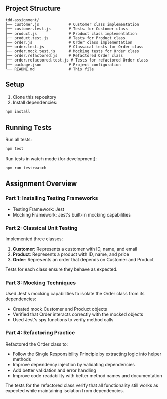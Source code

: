 
## Project Structure

```
tdd-assignment/
├── customer.js             # Customer class implementation
├── customer.test.js        # Tests for Customer class
├── product.js              # Product class implementation
├── product.test.js         # Tests for Product class
├── order.js                # Order class implementation
├── order.test.js           # Classical tests for Order class
├── order.mock.test.js      # Mocking tests for Order class
├── order.refactored.js     # Refactored Order class
├── order.refactored.test.js # Tests for refactored Order class
├── package.json            # Project configuration
└── README.md               # This file
```

## Setup

1. Clone this repository
2. Install dependencies:

```bash
npm install
```

## Running Tests

Run all tests:

```bash
npm test
```

Run tests in watch mode (for development):

```bash
npm run test:watch
```

## Assignment Overview

### Part 1: Installing Testing Frameworks

- Testing Framework: Jest
- Mocking Framework: Jest's built-in mocking capabilities

### Part 2: Classical Unit Testing

Implemented three classes:

1. **Customer**: Represents a customer with ID, name, and email
2. **Product**: Represents a product with ID, name, and price
3. **Order**: Represents an order that depends on Customer and Product

Tests for each class ensure they behave as expected.

### Part 3: Mocking Techniques

Used Jest's mocking capabilities to isolate the Order class from its dependencies:

- Created mock Customer and Product objects
- Verified that Order interacts correctly with the mocked objects
- Used Jest's spy functions to verify method calls

### Part 4: Refactoring Practice

Refactored the Order class to:

- Follow the Single Responsibility Principle by extracting logic into helper methods
- Improve dependency injection by validating dependencies
- Add better validation and error handling
- Improve code readability with better method names and documentation

The tests for the refactored class verify that all functionality still works as expected while maintaining isolation from dependencies.

